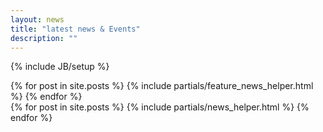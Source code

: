 ```yaml
---
layout: news
title: "latest news & Events"
description: ""
---
```

{% include JB/setup %}

<section class="section featured">
    {% for post in site.posts %}
        {% include partials/feature_news_helper.html %}
    {% endfor %}
</section>
<section class="section news-roll">
    {% for post in site.posts %}
        {% include partials/news_helper.html %}
    {% endfor %}
</section>

